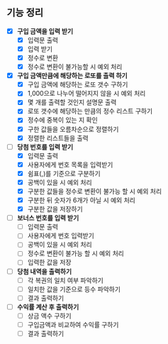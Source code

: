 ## 기능 정리
- [x] **구입 금액을 입력 받기**
    - [x] 입력문 출력
    - [x] 입력 받기
    - [x] 정수로 변환
    - [x] 정수로 변환이 불가능할 시 예외 처리
- [x] **구입 금액만큼에 해당하는 로또를 출력 하기**
    - [x] 구입 금액에 해당하는 로또 갯수 구하기
    - [x] 1,000으로 나누어 떨어지지 않을 시 예외 처리
    - [x] 몇 개를 출력할 것인지 설명문 출력
    - [x] 로또 갯수에 해당하는 만큼의 정수 리스트 구하기
    - [x] 정수에 중복이 있는 지 확인
    - [x] 구한 값들을 오름차순으로 정렬하기
    - [x] 정렬한 리스트들을 출력
- [ ] **당첨 번호를 입력 받기**
    - [x] 입력문 출력
    - [x] 사용자에게 번호 목록을 입력받기
    - [x] 쉼표(,)를 기준으로 구분하기
    - [x] 공백이 있을 시 예외 처리
    - [x] 구분한 값들을 정수로 변환이 불가능 할 시 예외 처리
    - [x] 구분한 뒤 숫자가 6개가 아닐 시 예외 처리
    - [x] 구분한 값을 저장하기
- [ ] **보너스 번호를 입력 받기**
    - [ ] 입력문 출력
    - [ ] 사용자에게 번호 입력받기
    - [ ] 공백이 있을 시 예외 처리
    - [ ] 정수로 변환이 불가능 할 시 예외 처리
    - [ ] 입력한 값을 저장
- [ ] **당첨 내역을 출력하기**
    - [ ] 각 복권의 일치 여부 파악하기
    - [ ] 일치한 값을 기준으로 등수 파악하기
    - [ ] 결과 출력하기
- [ ] **수익률 계산 후 출력하기**
    - [ ] 상금 액수 구하기
    - [ ] 구입금액과 비교하여 수익률 구하기
    - [ ] 결과 출력하기